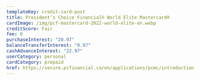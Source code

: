 ```yaml
---
templateKey: credit-card-post
title: President’s Choice Financial® World Elite Mastercard®
cardImage: /img/pcf-mastercard-2022-world-elite-en.webp
creditScore: Fair
fee: 0
purchaseInterest: "20.97"
balanceTransferInterest: "0.97"
cashAdvanceInterest: "22.97"
userCategory: personal
cardCategory: prepaid
href: https://secure.pcfinancial.ca/en/applications/pcmc/introduction
---
```

